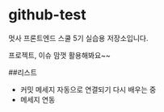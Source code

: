 # github-test
멋사 프론트엔드 스쿨 5기 실습용 저장소입니다.

프로젝트, 이슈 맘껏 활용해봐요~~

##리스트
- 커밋 메세지 자동으로 연결되기 다시 배우는 중
- 메세지 연동
